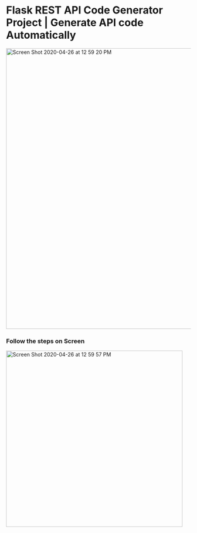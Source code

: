 
# Flask REST API Code Generator Project | Generate API code Automatically

<img width="766" alt="Screen Shot 2020-04-26 at 12 59 20 PM" src="https://user-images.githubusercontent.com/39345855/80314147-c01e4780-87bd-11ea-88ed-2bbb798c6d8c.png">


### Follow the steps on Screen 
<img width="481" alt="Screen Shot 2020-04-26 at 12 59 57 PM" src="https://user-images.githubusercontent.com/39345855/80314165-d75d3500-87bd-11ea-89a3-3b8588223fae.png">





